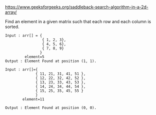 https://www.geeksforgeeks.org/saddleback-search-algorithm-in-a-2d-array/


Find an element in a given matrix such that each row and each column is sorted.
```
Input : arr[] = {
                 { 1, 2, 3},
                 { 4, 5, 6},
                 { 7, 8, 9}
                }
         element=5
Output : Element Found at position (1, 1).

Input : arr[]={
              { 11, 21, 31, 41, 51 },
              { 12, 22, 32, 42, 52 },
              { 13, 23, 33, 43, 53 },
              { 14, 24, 34, 44, 54 },
              { 15, 25, 35, 45, 55 }
              }
        element=11

Output : Element Found at position (0, 0).
```